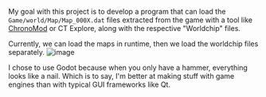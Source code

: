 My goal with this project is to develop a program that can load the `Game/world/Map/Map_000X.dat` files extracted from the game with a tool like [ChronoMod](https://github.com/jimzrt/ChronoMod) or CT Explore, along with the respective "Worldchip" files.

Currently, we can load the maps in runtime, then we load the worldchip files separately.
![image](https://github.com/user-attachments/assets/5b0ebc13-9426-4eb2-bdf0-88f6615479c5)

I chose to use Godot because when you only have a hammer, everything looks like a nail. Which is to say, I'm better at making stuff with game engines than with typical GUI frameworks like Qt. 

